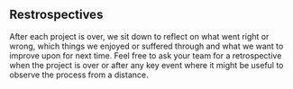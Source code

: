 ## Restrospectives
After each project is over, we sit down to reflect on what went right or wrong, which things we enjoyed or suffered through and what we want to improve upon for next time. Feel free to ask your team for a retrospective when the project is over or after any key event where it might be useful to observe the process from a distance.
